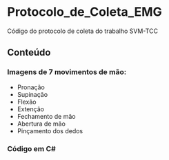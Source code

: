 ﻿# Protocolo_de_Coleta_EMG  
Código do protocolo de coleta do trabalho SVM-TCC  

## Conteúdo  

### Imagens de 7 movimentos de mão:  
* Pronação  
* Supinação  
* Flexão  
* Extenção  
* Fechamento de mão
* Abertura de mão  
* Pinçamento dos dedos  
### Código em C#
